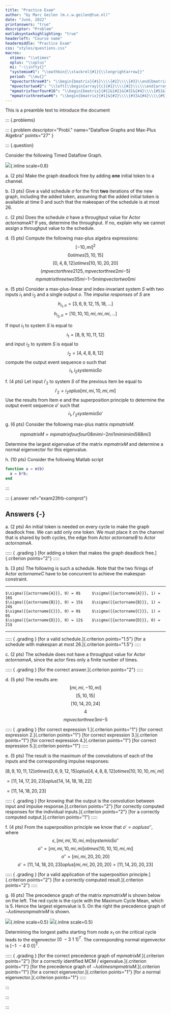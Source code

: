 ```yaml
---
title: "Practice Exam"
author: "by Marc Geilen (m.c.w.geilen@tue.nl)"
date: "June, 2022"
printanswers: "true"
descriptor: "Problem"
matlabsyntaxhighlighting: "true"
headerleft: "Course name"
headermiddle: "Practice Exam"
css: "styles/questions.css"
macros:
  otimes: "\\otimes"
  oplus: "\\oplus"
  mi: "-\\infty{}"
  "systemio#1": "\\mathbin{\\stackrel{#1}{\\longrightarrow}}"
  period: "\\mu{}"
  "mpvectorthree#3": "\\begin{bmatrix}{#1}\\\\{#2}\\\\{#3}\\end{bmatrix}"
  "mpvectortwo#2": "\\left[\\begin{array}{c}{#1}\\\\{#2}\\\\\\end{array}\\right]"
  "mpmatrixfourfour#16": "\\begin{bmatrix}{#1}&{#2}&{#3}&{#4}\\\\{#5}&{#6}&{#7}&{#8}\\\\{#9}&{#10}&{#11}&{#12}\\\\{#13}&{#14}&{#15}&{#16}\\\\\\end{bmatrix}"
  "mpmatrixthreetwo#6": "\\begin{bmatrix}{#1}&{#2}\\\\{#3}&{#4}\\\\{#5}&{#6}\\\\\\end{bmatrix}"
---
```



This is a preamble text to introduce the document

<!-- Questions start below -->

::: {.problems}

::: {.problem descriptor="Probl." name="Dataflow Graphs and Max-Plus Algebra" points="27" }

::: {.question}

Consider the following Timed Dataflow Graph.

![](./figures/dataflow4.png){.inline scale=0.8}

a. (2 pts)
   Make the graph deadlock free by adding **one** initial token to a channel.

b. (3 pts)
   Give a valid schedule $\sigma$ for the first **two** iterations of the new graph, including the added token, assuming that the added initial token is available at time 0 and such that the makespan of the schedule is at most $26$.

c. (2 pts)
   Does the schedule $\sigma$ have a throughput value for Actor ${{actorname{A}}}$? If yes, determine the throughput. If no, explain why we cannot assign a throughput value to the schedule.

d. (5 pts)
   Compute the following max-plus algebra expressions:
   $$[-10, {{mi}}]^2$$
   $$0 {{otimes}} [5, 10, 15]$$
   $$[0, 4, 8, 12] {{otimes}} [10, 10, 20, 20]$$
   $$
     \left(
        {{mpvectorthree{2}{12}{5}}},
        {{mpvectorthree{2}{{{mi}}}{-5}}}
     \right)
   $$
   $$
     {{mpmatrixthreetwo{3}{5}{{{mi}}}{-1}{-5}{{{mi}}}}}
     {{mpvectortwo{0}{{{mi}}}}}
   $$

e. (5 pts)
   Consider a max-plus-linear and index-invariant system $S$ with two inputs $i_1$ and $i_2$ and a single output $o$.
   The *impulse responses* of $S$ are
   $$ h_{i_1,o} = [3, 6, 9, 12, 15, 18, \ldots{}]$$
   $$ h_{i_2,o} = [10, 10, 10, {{mi}}, {{mi}}, {{mi}}, \ldots{}]$$

   If input $i_1$ to system $S$ is equal to
   $$i_1=[8,9,10,11,12]$$
   and input $i_2$ to system $S$ is equal to
   $$i_2=[4, 4, 8, 8, 12]$$
   compute the output event sequence $o$ such that
   $$i_1, i_2{{systemio{S}}}o$$

f. (4 pts)
   Let input $i'_2$ to system $S$ of the previous item be equal to
   $$i'_2 = i_2 {{oplus}} [{{mi}}, {{mi}}, 10, {{mi}}, {{mi}}]$$
   Use the results from Item e and the superposition principle to determine the output event sequence $o'$  such that
   $$i_1, i'_2{{systemio{S}}}o'$$

g. (6 pts)
   Consider the following max-plus matrix ${{mpmatrix{M}}}$.

   $$ {{mpmatrix{M}}} = {{mpmatrixfourfour{0}{8}{{{mi}}}{{{mi}}}{-2}{{{mi}}}{1}{{{mi}}}{{{mi}}}{{{mi}}}{{{mi}}}{5}{6}{8}{{{mi}}}{3}}} $$

   Determine the largest eigenvalue of the matrix  ${{mpmatrix{M}}}$ and determine
   a normal eigenvector for this eigenvalue.

h. (10 pts)
   Consider the following Matlab script

   ``` matlab {fontsize=LARGE}
   function a = m(b)
     a = b*b;
   end
   ```

:::

::: {.answer ref="exam23frb-comprot"}

## Answers {-}

a. (2 pts)
   An initial token is needed on every cycle to make the graph deadlock free. We can add only one token. We must place it on the channel that is shared by both cycles, the edge from Actor ${{actorname{B}}}$ to Actor ${{actorname{A}}}$.

   ::::: { .grading }
   [for adding a token that makes the graph deadlock free.]{.criterion points="2"}
   :::::

b. (3 pts)
   The following is such a schedule. Note that the two firings of Actor ${{actorname{C}}}$ have to be concurrent to achieve the makespan constraint.

   -----------------------------------   ------------------------------------
    $\sigma({{actorname{A}}}, 0) = 0$     $\sigma({{actorname{A}}}, 1) = 16$
    $\sigma({{actorname{B}}}, 0) = 15$    $\sigma({{actorname{B}}}, 1) = 24$
    $\sigma({{actorname{C}}}, 0) = 0$     $\sigma({{actorname{C}}}, 1) = 0$
    $\sigma({{actorname{D}}}, 0) = 12$    $\sigma({{actorname{D}}}, 0) = 21$
   -----------------------------------   ------------------------------------

   ::::: { .grading }
   [for a valid schedule.]{.criterion points="1.5"}
   [for a schedule with makespan at most 26.]{.criterion points="1.5"}
   :::::

c. (2 pts)
   The schedule does not have a throughput value for Actor ${{actorname{A}}}$, since the actor fires only a finite number of times.

   ::::: { .grading }
   [for the correct answer.]{.criterion points="2"}
   :::::

d. (5 pts)
   The results are:
   $$[{{mi}}, {{mi}}, -10, {{mi}}]$$
   $$[5, 10, 15]$$
   $$[10, 14, 20, 24]$$
   $$ 4 $$
   $$ {{mpvectorthree{3}{{{mi}}}{-5}}} $$

   ::::: { .grading }
   [for correct expression 1.]{.criterion points="1"}
   [for correct expression 2.]{.criterion points="1"}
   [for correct expression 3.]{.criterion points="1"}
   [for correct expression 4.]{.criterion points="1"}
   [for correct expression 5.]{.criterion points="1"}
   :::::

e. (5 pts)
   The result is the maximum of the convolutions of each of the inputs and the corresponding impulse responses:

   $[8,9,10,11,12]{{otimes}}[3,6,9,12,15] {{oplus}} [4,4,8,8,12]{{otimes}}[10,10,10,{{mi}},{{mi}}]$

   $= [11,14,17,20, 23] {{oplus}} [14, 14, 18, 18, 22]$

   $= [11, 14, 18, 20, 23]$

   ::::: { .grading }
   [for knowing that the output is the convolution between input and impulse response.]{.criterion points="2"}
   [for correctly computed responses for the individual inputs.]{.criterion points="2"}
   [for a correctly computed output.]{.criterion points="1"}
   :::::

f. (4 pts)
   From the superposition principle we know that $o' = o{{oplus}} o''$, where
   $$\epsilon, [{{mi}}, {{mi}}, 10, {{mi}}, {{mi}}] {{systemio{S}}} o''$$
   $$o'' = [{{mi}}, {{mi}}, 10, {{mi}}, {{mi}}]{{otimes}}[10, 10, 10, {{mi}}, {{mi}}]$$
   $$o'' = [{{mi}}, {{mi}}, 20, 20, 20]$$
   $$o' = [11, 14, 18, 20, 23]{{oplus}}[{{mi}}, {{mi}}, 20, 20, 20] = [11, 14, 20, 20, 23]$$

   ::::: { .grading }
   [for a valid application of the superposition principle.]{.criterion points="2"}
   [for a correctly computed result.]{.criterion points="2"}
   :::::

g. (6 pts)
   The precedence graph of the matrix ${{mpmatrix{M}}}$ is shown below on the left. The red cycle is the cycle with the Maximum Cycle Mean, which is 5. Hence the largest eigenvalue is 5. On the right the precedence graph of $-\lambda{{otimes}}{{mpmatrix{M}}}$ is shown.

   ![](./figures/precedencegraph2.png){.inline scale=0.5}
   ![](./figures/precedencegraphvector2.png){.inline scale=0.5}

   Determining the longest paths starting from node $x_1$ on the critical cycle leads to the eigenvector $[0~-3~1~1]^T$. The corresponding normal eigenvector is $[-1~-4~0~0]^T$.

   ::::: { .grading }
   [for the correct precedence graph of ${{mpmatrix{M}}}$.]{.criterion points="2"}
   [for a correctly identified MCM / eigenvalue.]{.criterion points="1"}
   [for the precedence graph of $-\lambda{{otimes}}{}{{mpmatrix{M}}}$.]{.criterion points="1"}
   [for a correct eigenvector.]{.criterion points="1"}
   [for a normal eigenvector.]{.criterion points="1"}
   :::::

:::

:::

:::

<!-- markdownlint-disable-file MD045 -->
